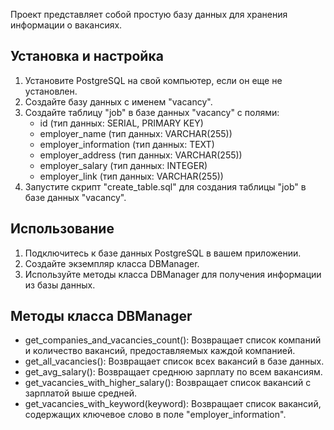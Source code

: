 Проект представляет собой простую базу данных для хранения информации о вакансиях.

## Установка и настройка

1. Установите PostgreSQL на свой компьютер, если он еще не установлен.
2. Создайте базу данных с именем "vacancy".
3. Создайте таблицу "job" в базе данных "vacancy" с полями:
   - id (тип данных: SERIAL, PRIMARY KEY)
   - employer_name (тип данных: VARCHAR(255))
   - employer_information (тип данных: TEXT)
   - employer_address (тип данных: VARCHAR(255))
   - employer_salary (тип данных: INTEGER)
   - employer_link (тип данных: VARCHAR(255))
4. Запустите скрипт "create_table.sql" для создания таблицы "job" в базе данных "vacancy".

## Использование

1. Подключитесь к базе данных PostgreSQL в вашем приложении.
2. Создайте экземпляр класса DBManager.
3. Используйте методы класса DBManager для получения информации из базы данных.

## Методы класса DBManager

- get_companies_and_vacancies_count(): Возвращает список компаний и количество вакансий, предоставляемых каждой компанией.
- get_all_vacancies(): Возвращает список всех вакансий в базе данных.
- get_avg_salary(): Возвращает среднюю зарплату по всем вакансиям.
- get_vacancies_with_higher_salary(): Возвращает список вакансий с зарплатой выше средней.
- get_vacancies_with_keyword(keyword): Возвращает список вакансий, содержащих ключевое слово в поле "employer_information".

